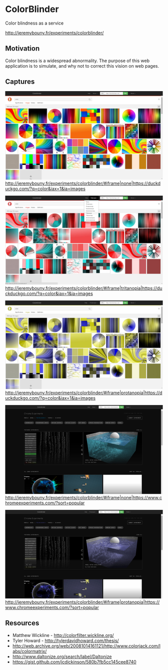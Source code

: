 # ColorBlinder
Color blindness as a service

http://jeremybouny.fr/experiments/colorblinder/

## Motivation

Color blindness is a widespread abnormality. The purpose of this web application is to simulate, and why not to correct this vision on web pages.

## Captures

![Color blinder](/captures/colorblinder_0.jpg)
http://jeremybouny.fr/experiments/colorblinder/#iframe|none|https://duckduckgo.com/?q=color&iax=1&ia=images

![Color blinder](/captures/colorblinder_1.jpg)
http://jeremybouny.fr/experiments/colorblinder/#iframe|tritanopia|https://duckduckgo.com/?q=color&iax=1&ia=images

![Color blinder](/captures/colorblinder_2.jpg)
http://jeremybouny.fr/experiments/colorblinder/#iframe|protanopia|https://duckduckgo.com/?q=color&iax=1&ia=images

![Color blinder](/captures/colorblinder_5.jpg)
http://jeremybouny.fr/experiments/colorblinder/#iframe|none|https://www.chromeexperiments.com/?sort=popular

![Color blinder](/captures/colorblinder_4.jpg)
http://jeremybouny.fr/experiments/colorblinder/#iframe|protanopia|https://www.chromeexperiments.com/?sort=popular

## Resources

- Matthew Wickline - http://colorfilter.wickline.org/
- Tyler Howard - http://tylerdavidhoward.com/thesis/
- http://web.archive.org/web/20081014161121/http://www.colorjack.com/labs/colormatrix/
- http://www.daltonize.org/search/label/Daltonize
- https://gist.github.com/jcdickinson/580b7fb5cc145cee8740
